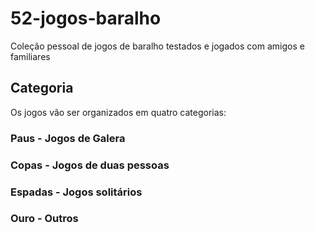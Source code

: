 # 52-jogos-baralho
Coleção pessoal de jogos de baralho testados e jogados com amigos e familiares

## Categoria

Os jogos vão ser organizados em quatro categorias:

### **Paus** - Jogos de Galera

### **Copas** - Jogos de duas pessoas

###  **Espadas** - Jogos solitários

### **Ouro** - Outros